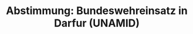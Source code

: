 ---
abstimmung:
  abstimmung: 1
  bundestagssitzung: 5
  datum: 13. Dezember 2017
  legislaturperiode: 19
categories:
- Bundeswehr
- Ausland
data:
- title: Abstimmungsergebnis 20171213_1-data.pdf
  url: /res/2021-btw/abstimmungsergebnisse/20171213_1-data.pdf
- title: Abstimmungsergebnis 20171213_1_xls-data.xls
  url: /res/2021-btw/abstimmungsergebnisse/20171213_1_xls-data.xls
- title: Abstimmungsergebnis 20171213_1_xls-datacsv
  url: /res/2021-btw/abstimmungsergebnisse/csv/20171213_1_xls-datacsv
documents:
- local: /res/2021-btw/drucksachen/00019.pdf
  title: Drucksache 19/00019
  url: https://dip21.bundestag.de/dip21/btd/19/000/1900019.pdf
- local: /res/2021-btw/drucksachen/00174.pdf
  title: Drucksache 19/00174
  url: https://dip21.bundestag.de/dip21/btd/19/001/1900174.pdf
ergebnis:
  AfD:
    enthaltung: 0
    gesamt: 92
    ja: 85
    nein: 4
    nichtabgegeben: 3
    ungueltig: 0
  Bündnis 90/Die Grünen:
    enthaltung: 0
    gesamt: 67
    ja: 64
    nein: 1
    nichtabgegeben: 2
    ungueltig: 0
  Die Linke:
    enthaltung: 0
    gesamt: 69
    ja: 0
    nein: 66
    nichtabgegeben: 3
    ungueltig: 0
  FDP:
    enthaltung: 0
    gesamt: 80
    ja: 76
    nein: 0
    nichtabgegeben: 4
    ungueltig: 0
  cdu/csu:
    enthaltung: 0
    gesamt: 246
    ja: 236
    nein: 0
    nichtabgegeben: 10
    ungueltig: 0
  file: 20171213_1_xls-data.xls
  fraktionslos:
    enthaltung: 0
    gesamt: 2
    ja: 0
    nein: 0
    nichtabgegeben: 2
    ungueltig: 0
  spd:
    enthaltung: 0
    gesamt: 153
    ja: 145
    nein: 1
    nichtabgegeben: 7
    ungueltig: 0
layout: abstimmung
links:
- title: Link zu bundestag.de
  url: https://www.bundestag.de/parlament/plenum/abstimmung/abstimmung?id=493
preview: 'Deutscher Bundestag


  5. Sitzung des Deutschen Bundestages

  am Mittwoch, 13. Dezember 2017


  Endgültiges Ergebnis der Namentlichen Abstimmung Nr. 1


  Beschlussempfehlung des Hauptausschusses zu dem Antrag der Bundesregierung

  Fortsetzung der Beteiligung bewaffneter deutscher Streitkräfte an der AU-/VN HybridOperation
  in Darfur (UNAMID) auf Grundlage der Resolution 1769 (2007) des

  Sicherheitsrates der Vereinten Nationen vom 31. Juli 2007und folgender Resolution,

  zuletzt 2363 (2017) vom 29. Juni 2017

  - Drucksachen 19/19 und 19/174 -'
tags:
- Bundeswehr
- Dafur
- UNAMID
- UN
title: 'Abstimmung: Bundeswehreinsatz in Darfur (UNAMID)'
---